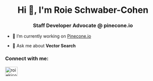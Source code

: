 <h1 align="center">Hi 👋, I'm Roie Schwaber-Cohen</h1>
<h3 align="center">Staff Developer Advocate @ pinecone.io</h3>

- 🔭 I’m currently working on [Pinecone.io](pinecone.io)

- 💬 Ask me about **Vector Search**

<h3 align="left">Connect with me:</h3>
<p align="left">
<a href="https://twitter.com/roiekicohen" target="blank"><img align="center" src="https://raw.githubusercontent.com/rahuldkjain/github-profile-readme-generator/master/src/images/icons/Social/twitter.svg" alt="roiekicohen" height="30" width="40" /></a>
</p>

